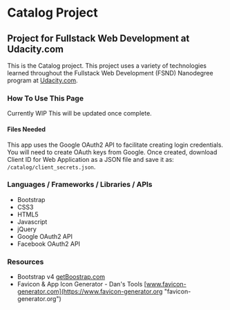 # Catalog Project
## Project for Fullstack Web Development at Udacity.com

This is the Catalog project. This project uses a variety of technologies learned throughout the Fullstack Web Development (FSND) Nanodegree program at [Udacity.com](http://udacity.com "Udacity.com").

### How To Use This Page
Currently WIP
This will be updated once complete.

#### Files Needed
This app uses the Google OAuth2 API to facilitate creating login credentials.
You will need to create OAuth keys from Google. Once created, download Client ID for Web Application
as a JSON file and save it as: `/catalog/client_secrets.json`.

### Languages / Frameworks / Libraries / APIs
- Bootstrap
- CSS3
- HTML5
- Javascript
- jQuery
- Google OAuth2 API
- Facebook OAuth2 API

### Resources
- Bootstrap v4 [getBoostrap.com](http://getbootstrap.com "getBootstrap.com")
- Favicon & App Icon Generator - Dan's Tools [www.favicon-generator.com](https://www.favicon-generator.org "favicon-generator.org")

